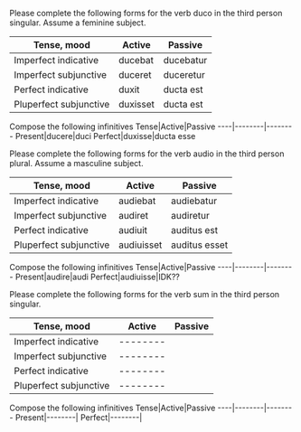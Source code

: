 


Please complete the following forms for the verb duco in the third person singular. Assume a feminine subject.

Tense, mood|Active|Passive
----|--------|--------
Imperfect indicative|ducebat|ducebatur
Imperfect subjunctive|duceret|duceretur
Perfect indicative|duxit|ducta est
Pluperfect subjunctive|duxisset|ducta est

Compose the following infinitives
Tense|Active|Passive
----|--------|--------
Present|ducere|duci
Perfect|duxisse|ducta esse


Please complete the following forms for the verb audio in the third person plural. Assume a masculine subject.

Tense, mood|Active|Passive
----|--------|--------
Imperfect indicative|audiebat|audiebatur
Imperfect subjunctive|audiret|audiretur
Perfect indicative|audiuit|auditus est
Pluperfect subjunctive|audiuisset|auditus esset

Compose the following infinitives
Tense|Active|Passive
----|--------|--------
Present|audire|audi
Perfect|audiuisse|IDK??


Please complete the following forms for the verb sum in the third person singular.

Tense, mood|Active|Passive
----|--------|--------
Imperfect indicative|--------|
Imperfect subjunctive|--------|
Perfect indicative|--------|
Pluperfect subjunctive|--------|

Compose the following infinitives
Tense|Active|Passive
----|--------|--------
Present|--------|
Perfect|--------|
